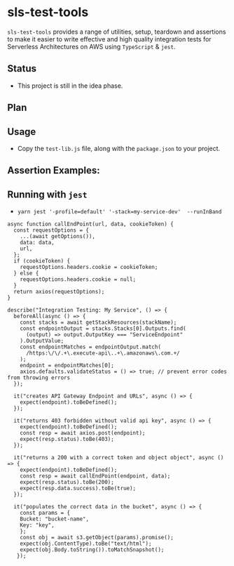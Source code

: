# sls-test-tools

`sls-test-tools` provides a range of utilities, setup, teardown and assertions to make it easier to write effective and high quality integration tests for Serverless Architectures on AWS using `TypeScript` & `jest`.

## Status

- This project is still in the idea phase.

## Plan

## Usage

- Copy the `test-lib.js` file, along with the `package.json` to your project.

## Assertion Examples:

## Running with `jest`

- `yarn jest '-profile=default' '-stack=my-service-dev'  --runInBand`


```
async function callEndPoint(url, data, cookieToken) {
  const requestOptions = {
    ...(await getOptions()),
    data: data,
    url,
  };
  if (cookieToken) {
    requestOptions.headers.cookie = cookieToken;
  } else {
    requestOptions.headers.cookie = null;
  }
  return axios(requestOptions);
}

describe("Integration Testing: My Service", () => {
  beforeAll(async () => {
    const stacks = await getStackResources(stackName);
    const endpointOutput = stacks.Stacks[0].Outputs.find(
      (output) => output.OutputKey === "ServiceEndpoint"
    ).OutputValue;
    const endpointMatches = endpointOutput.match(
      /https:\/\/.+\.execute-api\..+\.amazonaws\.com.+/
    );
    endpoint = endpointMatches[0];
    axios.defaults.validateStatus = () => true; // prevent error codes from throwing errors
  });

  it("creates API Gateway Endpoint and URLs", async () => {
    expect(endpoint).toBeDefined();
  });

  it("returns 403 forbidden without valid api key", async () => {
    expect(endpoint).toBeDefined();
    const resp = await axios.post(endpoint);
    expect(resp.status).toBe(403);
  });

  it("returns a 200 with a correct token and object object", async () => {
    expect(endpoint).toBeDefined();
    const resp = await callEndPoint(endpoint, data);
    expect(resp.status).toBe(200);
    expect(resp.data.success).toBe(true);
  });

  it("populates the correct data in the bucket", async () => {
    const params = {
    Bucket: "bucket-name",
    Key: "key",
    };
    const obj = await s3.getObject(params).promise();
    expect(obj.ContentType).toBe("text/html");
    expect(obj.Body.toString()).toMatchSnapshot();
   });

```